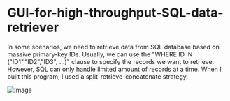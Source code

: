 # GUI-for-high-throughput-SQL-data-retriever
In some scenarios, we need to retrieve data from SQL database based on massive primary-key IDs. Usually, we can use the "WHERE ID IN ("ID1","ID2","ID3", ...)" clause to specify the records we want to retrieve. However, SQL can only handle limited amount of records at a time. When I built this program, I used a split-retrieve-concatenate strategy.

![image](https://github.com/hanfei1986/GUI-for-high-throughput-SQL-data-retriever/assets/59255164/7f26df9f-5bec-4766-ace5-286b98ace847)

